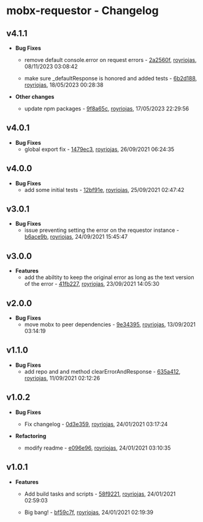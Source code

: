 
# mobx-requestor - Changelog
## v4.1.1
- **Bug Fixes**
  - remove default console.error on request errors - [2a2560f]( https://github.com/royriojas/mobx-requestor/commit/2a2560f ), [royriojas](https://github.com/royriojas), 08/11/2023 03:08:42

    
  - make sure _defaultResponse is honored and added tests - [6b2d188]( https://github.com/royriojas/mobx-requestor/commit/6b2d188 ), [royriojas](https://github.com/royriojas), 18/05/2023 00:28:38

    
- **Other changes**
  - update npm packages - [9f8a65c]( https://github.com/royriojas/mobx-requestor/commit/9f8a65c ), [royriojas](https://github.com/royriojas), 17/05/2023 22:29:56

    
## v4.0.1
- **Bug Fixes**
  - global export fix - [1479ec3]( https://github.com/royriojas/mobx-requestor/commit/1479ec3 ), [royriojas](https://github.com/royriojas), 26/09/2021 06:24:35

    
## v4.0.0
- **Bug Fixes**
  - add some initial tests - [12bf91e]( https://github.com/royriojas/mobx-requestor/commit/12bf91e ), [royriojas](https://github.com/royriojas), 25/09/2021 02:47:42

    
## v3.0.1
- **Bug Fixes**
  - issue preventing setting the error on the requestor instance - [b6ace9b]( https://github.com/royriojas/mobx-requestor/commit/b6ace9b ), [royriojas](https://github.com/royriojas), 24/09/2021 15:45:47

    
## v3.0.0
- **Features**
  - add the abiltity to keep the original error as long as the text version of the error - [41fb227]( https://github.com/royriojas/mobx-requestor/commit/41fb227 ), [royriojas](https://github.com/royriojas), 23/09/2021 14:05:30

    
## v2.0.0
- **Bug Fixes**
  - move mobx to peer dependencies - [9e34395]( https://github.com/royriojas/mobx-requestor/commit/9e34395 ), [royriojas](https://github.com/royriojas), 13/09/2021 03:14:19

    
## v1.1.0
- **Bug Fixes**
  - add repo and and method clearErrorAndResponse - [635a412]( https://github.com/royriojas/mobx-requestor/commit/635a412 ), [royriojas](https://github.com/royriojas), 11/09/2021 02:12:26

    
## v1.0.2
- **Bug Fixes**
  - Fix changelog - [0d3e359]( https://github.com/royriojas/mobx-requestor/commit/0d3e359 ), [royriojas](https://github.com/royriojas), 24/01/2021 03:17:24

    
- **Refactoring**
  - modify readme - [e096e96]( https://github.com/royriojas/mobx-requestor/commit/e096e96 ), [royriojas](https://github.com/royriojas), 24/01/2021 03:10:35

    
## v1.0.1
- **Features**
  - Add build tasks and scripts - [58f9221]( https://github.com/royriojas/mobx-requestor/commit/58f9221 ), [royriojas](https://github.com/royriojas), 24/01/2021 02:59:03

    
  - Big bang! - [bf59c7f]( https://github.com/royriojas/mobx-requestor/commit/bf59c7f ), [royriojas](https://github.com/royriojas), 24/01/2021 02:19:39

    
